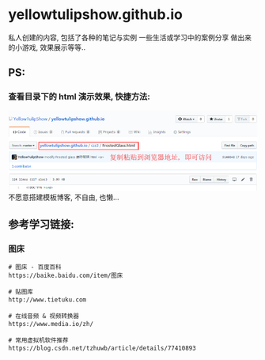 # yellowtulipshow.github.io

私人创建的内容, 包括了各种的笔记与实例
一些生活或学习中的案例分享
做出来的小游戏, 效果展示等等..


## PS:
### 查看目录下的 html 演示效果, 快捷方法:
![复制地址访问](./assets/images/copy_address_access.png)
不愿意搭建模板博客, 不自由, 也懒...


## 参考学习链接:
### 图床
```shell
# 图床 - 百度百科
https://baike.baidu.com/item/图床

# 贴图库
http://www.tietuku.com

# 在线音频 & 视频转换器
https://www.media.io/zh/

# 常用虚拟机软件推荐
https://blog.csdn.net/tzhuwb/article/details/77410893
```
